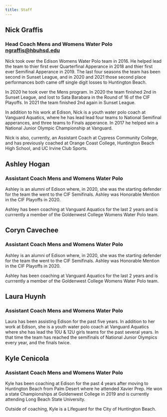 ```yaml
---
title: Staff
---
```

## Nick Graffis
### Head Coach Mens and Womens Water Polo <br> [ngraffis@hbuhsd.edu](mailto:ngraffis@hbuhsd.edu)
Nick took over the Edison Womens Water Polo team in 2016. He helped lead the team to thier first ever Quarterfinal Apperance in 2018 and thier first ever Semifinal Apperance in 2019. The last four seasons the team has been second in Sunset League, and in 2020 and 2021 those second place performances both came off single digit losses to Huntington Beach.

In 2020 he took over the Mens program. In 2020 the team finished 2nd in Sunset League, and lost to Sata Barabara in the Round of 16 of the CIF Playoffs. In 2021 the team finished 2nd again in Sunset League.

In addition to his work at Edison, Nick is a youth water polo coach at Vanguard Aquatics, where he has lead lead four teams to National Semifinal apperances, and three teams to Finals apperance. In 2017 he helped win a National Junior Olympic Championship at Vanguard.

Nick is also, currently, an Assistant Coach at Cypress Community College, and has previously coached at Orange Coast College, Huntington Beach High School, and UC Irvine Club Sports. 

## Ashley Hogan
### Assistant Coach Mens and Womens Water Polo
Ashley is an alumni of Edison where, in 2020, she was the starting defender for the team the went to the CIF Semifinals. Ashley was Honorable Mention in the CIF Playoffs in 2020.

Ashley has been coaching at Vanguard Aquatics for the last 2 years and is currrently a member of the Goldenwest College Womens Water Polo team.

## Coryn Cavechee
### Assistant Coach Mens and Womens Water Polo
Ashley is an alumni of Edison where, in 2020, she was the starting defender for the team the went to the CIF Semifinals. Ashley was Honorable Mention in the CIF Playoffs in 2020.

Ashley has been coaching at Vanguard Aquatics for the last 2 years and is currrently a member of the Goldenwest College Womens Water Polo team.

## Laura Huynh
### Assistant Coach Mens and Womens Water Polo
Laura has been assisting Edison for the past five years. In addition to her work at Edison, she is a youth water polo coach at Vanguard Aquatics where she has lead the 10U & 12U girls teams for the past several years. In that time the team has reached the semifinals of National Junior Olympics every year, and the finals twice.

## Kyle Cenicola
### Assistant Coach Mens and Womens Water Polo
Kyle has been coaching at Edison for the past 4 years after moving to Huntington Beach from Palm Desert where he attended Xavier Prep. He won a state Championships at Goldenwest College in 2019 and is currently attending Long Beach State University.

Outside of coaching, Kyle is a Lifeguard for the City of Huntington Beach.